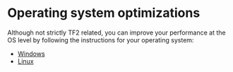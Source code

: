 # Operating system optimizations

Although not strictly TF2 related, you can improve your performance at the OS
level by following the instructions for your operating system:

* [Windows](windows)
* [Linux](linux)
